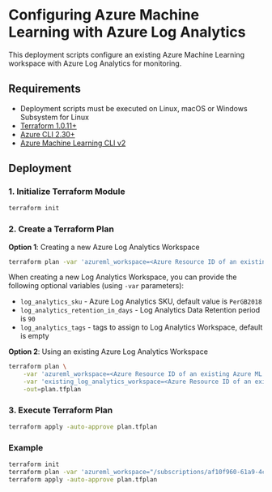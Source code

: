 # Configuring Azure Machine Learning with Azure Log Analytics

This deployment scripts configure an existing Azure Machine Learning workspace with Azure Log Analytics for monitoring.

## Requirements

* Deployment scripts must be executed on Linux, macOS or Windows Subsystem for Linux
* [Terraform 1.0.11+](https://www.terraform.io/downloads.html)
* [Azure CLI 2.30+](https://docs.microsoft.com/en-us/cli/azure/install-azure-cli)
* [Azure Machine Learning CLI v2](https://docs.microsoft.com/en-us/azure/machine-learning/how-to-configure-cli)

## Deployment

### 1. Initialize Terraform Module

```bash
terraform init
```

### 2. Create a Terraform Plan

**Option 1**: Creating a new Azure Log Analytics Workspace

```bash
terraform plan -var 'azureml_workspace=<Azure Resource ID of an existing Azure ML workspace' -out=plan.tfplan
```

When creating a new Log Analytics Workspace, you can provide the following optional variables (using `-var` parameters):

* `log_analytics_sku` - Azure Log Analytics SKU, default value is `PerGB2018`
* `log_analytics_retention_in_days` - Log Analytics Data Retention period is `90`
* `log_analytics_tags` - tags to assign to Log Analytics Workspace, default is empty

**Option 2**: Using an existing Azure Log Analytics Workspace

```bash
terraform plan \
    -var 'azureml_workspace=<Azure Resource ID of an existing Azure ML workspace>' \
    -var 'existing_log_analytics_workspace=<Azure Resource ID of an existing Azure ML workspace>'\
    -out=plan.tfplan
```

### 3. Execute Terraform Plan

```bash
terraform apply -auto-approve plan.tfplan
```

### Example

```bash
terraform init
terraform plan -var 'azureml_workspace="/subscriptions/af10f960-61a9-4c1c-a9a9-2abb2ea1629b/resourceGroups/aml-observability-rg/providers/Microsoft.MachineLearningServices/workspaces/aml-observability"' -out=plan.tfplan
terraform apply -auto-approve plan.tfplan
```
